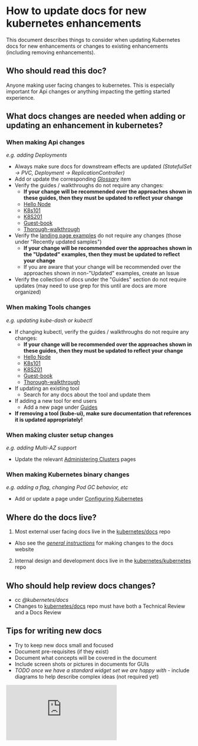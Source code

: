 # How to update docs for new kubernetes enhancements

This document describes things to consider when updating Kubernetes docs for new enhancements or changes to existing enhancements (including removing enhancements).

## Who should read this doc?

Anyone making user facing changes to kubernetes.  This is especially important for Api changes or anything impacting the getting started experience.

## What docs changes are needed when adding or updating an enhancement in kubernetes?

### When making Api changes

*e.g. adding Deployments*
* Always make sure docs for downstream effects are updated *(StatefulSet -> PVC, Deployment -> ReplicationController)*
* Add or update the corresponding *[Glossary](http://kubernetes.io/docs/reference/)* item
* Verify the guides / walkthroughs do not require any changes:
  * **If your change will be recommended over the approaches shown in these guides, then they must be updated to reflect your change**
  * [Hello Node](http://kubernetes.io/docs/hellonode/)
  * [K8s101](http://kubernetes.io/docs/user-guide/walkthrough/)
  * [K8S201](http://kubernetes.io/docs/user-guide/walkthrough/k8s201/)
  * [Guest-book](https://github.com/kubernetes/kubernetes/tree/release-1.2/examples/guestbook)
  * [Thorough-walkthrough](http://kubernetes.io/docs/user-guide/)
* Verify the [landing page examples](http://kubernetes.io/docs/samples/) do not require any changes (those under "Recently updated samples")
  * **If your change will be recommended over the approaches shown in the "Updated" examples, then they must be updated to reflect your change**
  * If you are aware that your change will be recommended over the approaches shown in non-"Updated" examples, create an Issue
* Verify the collection of docs under the "Guides" section do not require updates (may need to use grep for this until are docs are more organized)

### When making Tools changes

*e.g. updating kube-dash or kubectl*
* If changing kubectl, verify the guides / walkthroughs do not require any changes:
  * **If your change will be recommended over the approaches shown in these guides, then they must be updated to reflect your change**
  * [Hello Node](http://kubernetes.io/docs/hellonode/)
  * [K8s101](http://kubernetes.io/docs/user-guide/walkthrough/)
  * [K8S201](http://kubernetes.io/docs/user-guide/walkthrough/k8s201/)
  * [Guest-book](https://github.com/kubernetes/kubernetes/tree/release-1.2/examples/guestbook)
  * [Thorough-walkthrough](http://kubernetes.io/docs/user-guide/)
* If updating an existing tool
  * Search for any docs about the tool and update them
* If adding a new tool for end users
  * Add a new page under [Guides](http://kubernetes.io/docs/)
* **If removing a tool (kube-ui), make sure documentation that references it is updated appropriately!**

### When making cluster setup changes

*e.g. adding Multi-AZ support*
* Update the relevant [Administering Clusters](http://kubernetes.io/docs/) pages

### When making Kubernetes binary changes

*e.g. adding a flag, changing Pod GC behavior, etc*
* Add or update a page under [Configuring Kubernetes](http://kubernetes.io/docs/)

## Where do the docs live?

1. Most external user facing docs live in the [kubernetes/docs](https://github.com/kubernetes/kubernetes.github.io) repo
  * Also see the *[general instructions](http://kubernetes.io/editdocs/)* for making changes to the docs website
2. Internal design and development docs live in the [kubernetes/kubernetes](https://github.com/kubernetes/kubernetes) repo

## Who should help review docs changes?

* cc *@kubernetes/docs*
* Changes to [kubernetes/docs](https://github.com/kubernetes/kubernetes.github.io) repo must have both a Technical Review and a Docs Review

## Tips for writing new docs

* Try to keep new docs small and focused
* Document pre-requisites (if they exist)
* Document what concepts will be covered in the document
* Include screen shots or pictures in documents for GUIs
* *TODO once we have a standard widget set we are happy with* - include diagrams to help describe complex ideas (not required yet)


<!-- BEGIN MUNGE: GENERATED_ANALYTICS -->
[![Analytics](https://kubernetes-site.appspot.com/UA-36037335-10/GitHub/docs/devel/updating-docs-for-enhancement-changes.md?pixel)]()
<!-- END MUNGE: GENERATED_ANALYTICS -->
